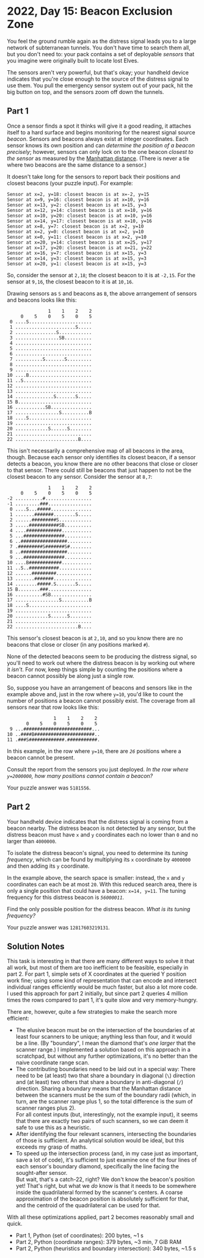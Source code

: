 # 2022, Day 15: Beacon Exclusion Zone

You feel the ground rumble again as the distress signal leads you to a large network of subterranean tunnels. You don't have time to search them all, but you don't need to: your pack contains a set of deployable _sensors_ that you imagine were originally built to locate lost Elves.

The sensors aren't very powerful, but that's okay; your handheld device indicates that you're close enough to the source of the distress signal to use them. You pull the emergency sensor system out of your pack, hit the big button on top, and the sensors zoom off down the tunnels.

## Part 1

Once a sensor finds a spot it thinks will give it a good reading, it attaches itself to a hard surface and begins monitoring for the nearest signal source _beacon_. Sensors and beacons always exist at integer coordinates. Each sensor knows its own position and can _determine the position of a beacon precisely_; however, sensors can only lock on to the one beacon _closest to the sensor_ as measured by the [Manhattan distance](https://en.wikipedia.org/wiki/Taxicab_geometry). (There is never a tie where two beacons are the same distance to a sensor.)

It doesn't take long for the sensors to report back their positions and closest beacons (your puzzle input). For example:

    Sensor at x=2, y=18: closest beacon is at x=-2, y=15
    Sensor at x=9, y=16: closest beacon is at x=10, y=16
    Sensor at x=13, y=2: closest beacon is at x=15, y=3
    Sensor at x=12, y=14: closest beacon is at x=10, y=16
    Sensor at x=10, y=20: closest beacon is at x=10, y=16
    Sensor at x=14, y=17: closest beacon is at x=10, y=16
    Sensor at x=8, y=7: closest beacon is at x=2, y=10
    Sensor at x=2, y=0: closest beacon is at x=2, y=10
    Sensor at x=0, y=11: closest beacon is at x=2, y=10
    Sensor at x=20, y=14: closest beacon is at x=25, y=17
    Sensor at x=17, y=20: closest beacon is at x=21, y=22
    Sensor at x=16, y=7: closest beacon is at x=15, y=3
    Sensor at x=14, y=3: closest beacon is at x=15, y=3
    Sensor at x=20, y=1: closest beacon is at x=15, y=3
    

So, consider the sensor at `2,18`; the closest beacon to it is at `-2,15`. For the sensor at `9,16`, the closest beacon to it is at `10,16`.

Drawing sensors as `S` and beacons as `B`, the above arrangement of sensors and beacons looks like this:

                   1    1    2    2
         0    5    0    5    0    5
     0 ....S.......................
     1 ......................S.....
     2 ...............S............
     3 ................SB..........
     4 ............................
     5 ............................
     6 ............................
     7 ..........S.......S.........
     8 ............................
     9 ............................
    10 ....B.......................
    11 ..S.........................
    12 ............................
    13 ............................
    14 ..............S.......S.....
    15 B...........................
    16 ...........SB...............
    17 ................S..........B
    18 ....S.......................
    19 ............................
    20 ............S......S........
    21 ............................
    22 .......................B....
    

This isn't necessarily a comprehensive map of all beacons in the area, though. Because each sensor only identifies its closest beacon, if a sensor detects a beacon, you know there are no other beacons that close or closer to that sensor. There could still be beacons that just happen to not be the closest beacon to any sensor. Consider the sensor at `8,7`:

                   1    1    2    2
         0    5    0    5    0    5
    -2 ..........#.................
    -1 .........###................
     0 ....S...#####...............
     1 .......#######........S.....
     2 ......#########S............
     3 .....###########SB..........
     4 ....#############...........
     5 ...###############..........
     6 ..#################.........
     7 .#########S#######S#........
     8 ..#################.........
     9 ...###############..........
    10 ....B############...........
    11 ..S..###########............
    12 ......#########.............
    13 .......#######..............
    14 ........#####.S.......S.....
    15 B........###................
    16 ..........#SB...............
    17 ................S..........B
    18 ....S.......................
    19 ............................
    20 ............S......S........
    21 ............................
    22 .......................B....
    

This sensor's closest beacon is at `2,10`, and so you know there are no beacons that close or closer (in any positions marked `#`).

None of the detected beacons seem to be producing the distress signal, so you'll need to work out where the distress beacon is by working out where it _isn't_. For now, keep things simple by counting the positions where a beacon cannot possibly be along just a single row.

So, suppose you have an arrangement of beacons and sensors like in the example above and, just in the row where `y=10`, you'd like to count the number of positions a beacon cannot possibly exist. The coverage from all sensors near that row looks like this:

                     1    1    2    2
           0    5    0    5    0    5
     9 ...#########################...
    10 ..####B######################..
    11 .###S#############.###########.
    

In this example, in the row where `y=10`, there are _`26`_ positions where a beacon cannot be present.

Consult the report from the sensors you just deployed. _In the row where `y=2000000`, how many positions cannot contain a beacon?_

Your puzzle answer was `5181556`.

## Part 2

Your handheld device indicates that the distress signal is coming from a beacon nearby. The distress beacon is not detected by any sensor, but the distress beacon must have `x` and `y` coordinates each no lower than `0` and no larger than `4000000`.

To isolate the distress beacon's signal, you need to determine its _tuning frequency_, which can be found by multiplying its `x` coordinate by `4000000` and then adding its `y` coordinate.

In the example above, the search space is smaller: instead, the `x` and `y` coordinates can each be at most `20`. With this reduced search area, there is only a single position that could have a beacon: `x=14, y=11`. The tuning frequency for this distress beacon is _`56000011`_.

Find the only possible position for the distress beacon. _What is its tuning frequency?_

Your puzzle answer was `12817603219131`.

## Solution Notes

This task is interesting in that there are many different ways to solve it that all work, but most of them are too inefficient to be feasible, especially in part 2. For part 1, simple sets of X coordinates at the queried Y position work fine; using some kind of representation that can encode and intersect individual ranges efficiently would be much faster, but also a lot more code. I used this approach for part 2 initially, but since part 2 queries 4 million times the rows compared to part 1, it's quite slow and very memory-hungry.

There are, however, quite a few strategies to make the search more efficient:
- The elusive beacon must be on the intersection of the boundaries of at least four scanners to be unique; anything less than four, and it would be a line. (By "boundary", I mean the diamond that's _one larger_ that the scanner range.) I implemented a solution based on this approach in a scratchpad, but without any further optimizations, it's no better than the naive coordinate range scan.
- The contributing boundaries need to be laid out in a special way: There need to be (at least) two that share a boundary in diagonal (`\`) direction and (at least) two others that share a boundary in anti-diagonal (`/`) direction. Sharing a boundary means that the Manhattan distance between the scanners must be the sum of the boundary radii (which, in turn, are the scanner range plus 1, so the total difference is the sum of scanner ranges plus 2). <br> For all contest inputs (but, interestingly, not the example input), it seems that there are exactly two pairs of such scanners, so we can deem it safe to use this as a heuristic.
- After identifying the four relevant scanners, intersecting the boundaries of those is sufficient. An analytical solution would be ideal, but this exceeds my grasp of maths.
- To speed up the intersection process (and, in my case just as important, save a lot of code), it's sufficient to just examine one of the four lines of each sensor's boundary diamond, specifically the line facing the sought-after sensor. <br> But wait, that's a catch-22, right? We don't know the beacon's position yet! That's right, but what we _do_ know is that it needs to be somewhere inside the quadrilateral formed by the scanner's centers. A coarse approximation of the beacon position is absolutely sufficient for that, and the centroid of the quadrilateral can be used for that.

With all these optimizations applied, part 2 becomes reasonably small and quick.

* Part 1, Python (set of coordinates): 200 bytes, ~1 s
* Part 2, Python (coordinate ranges): 379 bytes, ~3 min, 7 GiB RAM
* Part 2, Python (heuristics and boundary intersection): 340 bytes, ~1.5 s
